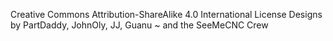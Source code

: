 Creative Commons Attribution-ShareAlike 4.0 International License
Designs by PartDaddy, JohnOly, JJ, Guanu ~ and the SeeMeCNC Crew 
